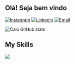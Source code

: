 Olá! Seja bem vindo
-------------------------------------------------------------------------------------------------------------------------------------

[![Instagram](https://img.shields.io/badge/Instagram-E4405F?style=for-the-badge&logo=instagram&logoColor=white)](https://www.instagram.com/cayo_henri/)
[![LinkedIn](https://img.shields.io/badge/LinkedIn-0077B5?style=for-the-badge&logo=linkedin&logoColor=white)](https://www.linkedin.com/in/caio-henrique-67a050244/)
[![Email](https://img.shields.io/badge/Gmail-D14836?style=for-the-badge&logo=gmail&logoColor=white)](https://mail.google.com/mail/u/0/#inbox)

![Caio GitHub stats](https://github-readme-stats.vercel.app/api?username=caio1459&show_icons=true&theme=radical)

## My Skills
<div style="display: inline_block"> 
    <p>
        <a href="https://skillicons.dev">
            <img src="https://skillicons.dev/icons?i=html,css,js,ts,php,bootstrap,java,angular,go,git,github"/>
        </a>
    </p>
</div>
